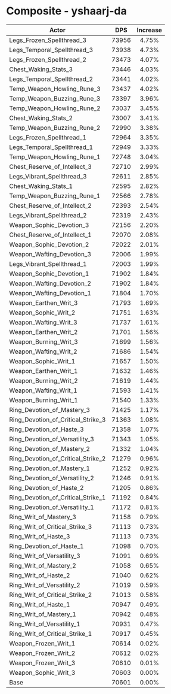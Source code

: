 # Composite - yshaarj-da
| Actor | DPS | Increase |
|---|:---:|:---:|
|Legs_Frozen_Spellthread_3|73956|4.75%|
|Legs_Temporal_Spellthread_3|73938|4.73%|
|Legs_Frozen_Spellthread_2|73473|4.07%|
|Chest_Waking_Stats_3|73446|4.03%|
|Legs_Temporal_Spellthread_2|73441|4.02%|
|Temp_Weapon_Howling_Rune_3|73437|4.02%|
|Temp_Weapon_Buzzing_Rune_3|73397|3.96%|
|Temp_Weapon_Howling_Rune_2|73037|3.45%|
|Chest_Waking_Stats_2|73007|3.41%|
|Temp_Weapon_Buzzing_Rune_2|72990|3.38%|
|Legs_Frozen_Spellthread_1|72964|3.35%|
|Legs_Temporal_Spellthread_1|72949|3.33%|
|Temp_Weapon_Howling_Rune_1|72748|3.04%|
|Chest_Reserve_of_Intellect_3|72710|2.99%|
|Legs_Vibrant_Spellthread_3|72611|2.85%|
|Chest_Waking_Stats_1|72595|2.82%|
|Temp_Weapon_Buzzing_Rune_1|72566|2.78%|
|Chest_Reserve_of_Intellect_2|72393|2.54%|
|Legs_Vibrant_Spellthread_2|72319|2.43%|
|Weapon_Sophic_Devotion_3|72156|2.20%|
|Chest_Reserve_of_Intellect_1|72070|2.08%|
|Weapon_Sophic_Devotion_2|72022|2.01%|
|Weapon_Wafting_Devotion_3|72006|1.99%|
|Legs_Vibrant_Spellthread_1|72003|1.99%|
|Weapon_Sophic_Devotion_1|71902|1.84%|
|Weapon_Wafting_Devotion_2|71902|1.84%|
|Weapon_Wafting_Devotion_1|71804|1.70%|
|Weapon_Earthen_Writ_3|71793|1.69%|
|Weapon_Sophic_Writ_2|71751|1.63%|
|Weapon_Wafting_Writ_3|71737|1.61%|
|Weapon_Earthen_Writ_2|71701|1.56%|
|Weapon_Burning_Writ_3|71699|1.56%|
|Weapon_Wafting_Writ_2|71686|1.54%|
|Weapon_Sophic_Writ_1|71657|1.50%|
|Weapon_Earthen_Writ_1|71632|1.46%|
|Weapon_Burning_Writ_2|71619|1.44%|
|Weapon_Wafting_Writ_1|71593|1.41%|
|Weapon_Burning_Writ_1|71540|1.33%|
|Ring_Devotion_of_Mastery_3|71425|1.17%|
|Ring_Devotion_of_Critical_Strike_3|71363|1.08%|
|Ring_Devotion_of_Haste_3|71358|1.07%|
|Ring_Devotion_of_Versatility_3|71343|1.05%|
|Ring_Devotion_of_Mastery_2|71332|1.04%|
|Ring_Devotion_of_Critical_Strike_2|71279|0.96%|
|Ring_Devotion_of_Mastery_1|71252|0.92%|
|Ring_Devotion_of_Versatility_2|71246|0.91%|
|Ring_Devotion_of_Haste_2|71205|0.86%|
|Ring_Devotion_of_Critical_Strike_1|71192|0.84%|
|Ring_Devotion_of_Versatility_1|71172|0.81%|
|Ring_Writ_of_Mastery_3|71158|0.79%|
|Ring_Writ_of_Critical_Strike_3|71113|0.73%|
|Ring_Writ_of_Haste_3|71113|0.73%|
|Ring_Devotion_of_Haste_1|71098|0.70%|
|Ring_Writ_of_Versatility_3|71091|0.69%|
|Ring_Writ_of_Mastery_2|71058|0.65%|
|Ring_Writ_of_Haste_2|71040|0.62%|
|Ring_Writ_of_Versatility_2|71019|0.59%|
|Ring_Writ_of_Critical_Strike_2|71013|0.58%|
|Ring_Writ_of_Haste_1|70947|0.49%|
|Ring_Writ_of_Mastery_1|70942|0.48%|
|Ring_Writ_of_Versatility_1|70931|0.47%|
|Ring_Writ_of_Critical_Strike_1|70917|0.45%|
|Weapon_Frozen_Writ_1|70614|0.02%|
|Weapon_Frozen_Writ_2|70612|0.02%|
|Weapon_Frozen_Writ_3|70610|0.01%|
|Weapon_Sophic_Writ_3|70603|0.00%|
|Base|70601|0.00%|
